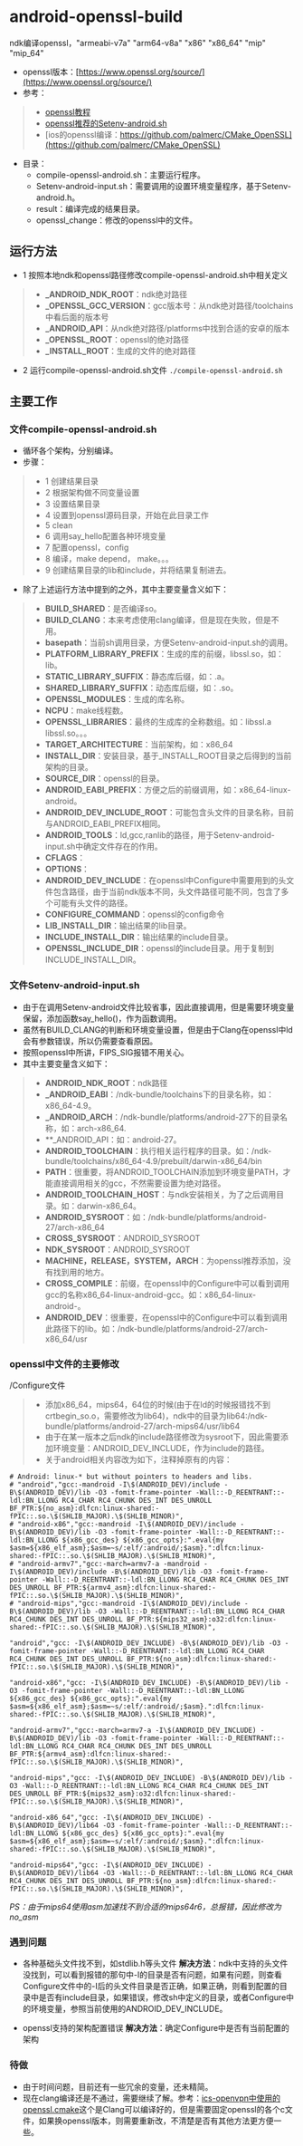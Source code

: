 # android-openssl-build
ndk编译openssl，"armeabi-v7a" "arm64-v8a" "x86" "x86_64" "mip" "mip_64"

* openssl版本：[https://www.openssl.org/source/](https://www.openssl.org/source/)
* 参考：
>* [openssl教程](https://wiki.openssl.org/index.php/Android)
>* [openssl推荐的Setenv-android.sh](https://wiki.openssl.org/images/7/70/Setenv-android.sh)
>* [ios的openssl编译：https://github.com/palmerc/CMake_OpenSSL](https://github.com/palmerc/CMake_OpenSSL)
* 目录：
    * compile-openssl-android.sh：主要运行程序。
    * Setenv-android-input.sh：需要调用的设置环境变量程序，基于Setenv-android.h。
    * result：编译完成的结果目录。
    * openssl_change：修改的openssl中的文件。

## 运行方法
* 1 按照本地ndk和openssl路径修改compile-openssl-android.sh中相关定义
>* **_ANDROID_NDK_ROOT**：ndk绝对路径
>* **_OPENSSL_GCC_VERSION**：gcc版本号：从ndk绝对路径/toolchains中看后面的版本号
>* **_ANDROID_API**：从ndk绝对路径/platforms中找到合适的安卓的版本
>* **_OPENSSL_ROOT**：openssl的绝对路径
>* **_INSTALL_ROOT**：生成的文件的绝对路径
* 2 运行compile-openssl-android.sh文件
```./compile-openssl-android.sh```

## 主要工作
### 文件compile-openssl-android.sh
* 循环各个架构，分别编译。
* 步骤：
>* 1 创建结果目录
>* 2 根据架构做不同变量设置
>* 3 设置结果目录
>* 4 设置到openssl源码目录，开始在此目录工作
>* 5 clean 
>* 6 调用say_hello配置各种环境变量
>* 7 配置openssl，config
>* 8 编译，make depend， make。。。
>* 9 创建结果目录的lib和include，并将结果复制进去。

* 除了上述运行方法中提到的之外，其中主要变量含义如下：
>* **BUILD_SHARED**：是否编译so。
>* **BUILD_CLANG**：本来考虑使用clang编译，但是现在失败，但是不用。
>* **basepath**：当前sh调用目录，方便Setenv-android-input.sh的调用。
>* **PLATFORM_LIBRARY_PREFIX**：生成的库的前缀，libssl.so，如：lib。
>* **STATIC_LIBRARY_SUFFIX**：静态库后缀，如：.a。
>* **SHARED_LIBRARY_SUFFIX**：动态库后缀，如：.so。
>* **OPENSSL_MODULES**：生成的库名称。
>* **NCPU**：make线程数。
>* **OPENSSL_LIBRARIES**：最终的生成库的全称数组。如：libssl.a libssl.so。。。
>* **TARGET_ARCHITECTURE**：当前架构，如：x86_64
>* **INSTALL_DIR**：安装目录，基于_INSTALL_ROOT目录之后得到的当前架构的目录。
>* **SOURCE_DIR**：openssl的目录。
>* **ANDROID_EABI_PREFIX**：方便之后的前缀调用，如：x86_64-linux-android。
>* **ANDROID_DEV_INCLUDE_ROOT**：可能包含头文件的目录名称，目前与ANDROID_EABI_PREFIX相同。
>* **ANDROID_TOOLS**：ld,gcc,ranlib的路径，用于Setenv-android-input.sh中确定文件存在的作用。
>* **CFLAGS**：
>* **OPTIONS**：
>* **ANDROID_DEV_INCLUDE**：在openssl中Configure中需要用到的头文件包含路径，由于当前ndk版本不同，头文件路径可能不同，包含了多个可能有头文件的路径。
>* **CONFIGURE_COMMAND**：openssl的config命令
>* **LIB_INSTALL_DIR**：输出结果的lib目录。
>* **INCLUDE_INSTALL_DIR**：输出结果的include目录。
>* **OPENSSL_INCLUDE_DIR**：openssl的include目录。用于复制到INCLUDE_INSTALL_DIR。

### 文件Setenv-android-input.sh
* 由于在调用Setenv-android文件比较省事，因此直接调用，但是需要环境变量保留，添加函数say_hello()，作为函数调用。
* 虽然有BUILD_CLANG的判断和环境变量设置，但是由于Clang在openssl中ld会有参数错误，所以仍需要查看原因。
* 按照openssl中所讲，FIPS_SIG报错不用关心。
* 其中主要变量含义如下：
>* **ANDROID_NDK_ROOT**：ndk路径
>* **_ANDROID_EABI**：/ndk-bundle/toolchains下的目录名称，如：x86_64-4.9。
>* **_ANDROID_ARCH**：/ndk-bundle/platforms/android-27下的目录名称，如：arch-x86_64.
>* **_ANDROID_API：如：android-27。
>* **ANDROID_TOOLCHAIN**：执行相关运行程序的目录。如：/ndk-bundle/toolchains/x86_64-4.9/prebuilt/darwin-x86_64/bin
>* **PATH**：很重要，将ANDROID_TOOLCHAIN添加到环境变量PATH，才能直接调用相关的gcc，不然需要设置为绝对路径。
>* **ANDROID_TOOLCHAIN_HOST**：与ndk安装相关，为了之后调用目录。如：darwin-x86_64。
>* **ANDROID_SYSROOT**：如：/ndk-bundle/platforms/android-27/arch-x86_64
>* **CROSS_SYSROOT**：ANDROID_SYSROOT
>* **NDK_SYSROOT**：ANDROID_SYSROOT
>* **MACHINE，RELEASE，SYSTEM，ARCH**：为openssl推荐添加，没有找到用的地方。
>* **CROSS_COMPILE**：前缀，在openssl中的Configure中可以看到调用gcc的名称x86_64-linux-android-gcc。如：x86_64-linux-android-。
>* **ANDROID_DEV**：很重要，在openssl中的Configure中可以看到调用此路径下的lib。如：/ndk-bundle/platforms/android-27/arch-x86_64/usr

### openssl中文件的主要修改
/Configure文件
>* 添加x86_64，mips64，64位的时候(由于在ld的时候报错找不到crtbegin_so.o，需要修改为lib64)，ndk中的目录为lib64:/ndk-bundle/platforms/android-27/arch-mips64/usr/lib64
>* 由于在某一版本之后ndk的include路径修改为sysroot下，因此需要添加环境变量：ANDROID_DEV_INCLUDE，作为include的路径。
>* 关于android相关内容改为如下，注释掉原有的内容：
```
# Android: linux-* but without pointers to headers and libs.
# "android","gcc:-mandroid -I\$(ANDROID_DEV)/include -B\$(ANDROID_DEV)/lib -O3 -fomit-frame-pointer -Wall::-D_REENTRANT::-ldl:BN_LLONG RC4_CHAR RC4_CHUNK DES_INT DES_UNROLL BF_PTR:${no_asm}:dlfcn:linux-shared:-fPIC::.so.\$(SHLIB_MAJOR).\$(SHLIB_MINOR)",
# "android-x86","gcc:-mandroid -I\$(ANDROID_DEV)/include -B\$(ANDROID_DEV)/lib -O3 -fomit-frame-pointer -Wall::-D_REENTRANT::-ldl:BN_LLONG ${x86_gcc_des} ${x86_gcc_opts}:".eval{my $asm=${x86_elf_asm};$asm=~s/:elf/:android/;$asm}.":dlfcn:linux-shared:-fPIC::.so.\$(SHLIB_MAJOR).\$(SHLIB_MINOR)",
# "android-armv7","gcc:-march=armv7-a -mandroid -I\$(ANDROID_DEV)/include -B\$(ANDROID_DEV)/lib -O3 -fomit-frame-pointer -Wall::-D_REENTRANT::-ldl:BN_LLONG RC4_CHAR RC4_CHUNK DES_INT DES_UNROLL BF_PTR:${armv4_asm}:dlfcn:linux-shared:-fPIC::.so.\$(SHLIB_MAJOR).\$(SHLIB_MINOR)",
# "android-mips","gcc:-mandroid -I\$(ANDROID_DEV)/include -B\$(ANDROID_DEV)/lib -O3 -Wall::-D_REENTRANT::-ldl:BN_LLONG RC4_CHAR RC4_CHUNK DES_INT DES_UNROLL BF_PTR:${mips32_asm}:o32:dlfcn:linux-shared:-fPIC::.so.\$(SHLIB_MAJOR).\$(SHLIB_MINOR)",

"android","gcc: -I\$(ANDROID_DEV_INCLUDE) -B\$(ANDROID_DEV)/lib -O3 -fomit-frame-pointer -Wall::-D_REENTRANT::-ldl:BN_LLONG RC4_CHAR RC4_CHUNK DES_INT DES_UNROLL BF_PTR:${no_asm}:dlfcn:linux-shared:-fPIC::.so.\$(SHLIB_MAJOR).\$(SHLIB_MINOR)",

"android-x86","gcc: -I\$(ANDROID_DEV_INCLUDE) -B\$(ANDROID_DEV)/lib -O3 -fomit-frame-pointer -Wall::-D_REENTRANT::-ldl:BN_LLONG ${x86_gcc_des} ${x86_gcc_opts}:".eval{my $asm=${x86_elf_asm};$asm=~s/:elf/:android/;$asm}.":dlfcn:linux-shared:-fPIC::.so.\$(SHLIB_MAJOR).\$(SHLIB_MINOR)",

"android-armv7","gcc:-march=armv7-a -I\$(ANDROID_DEV_INCLUDE) -B\$(ANDROID_DEV)/lib -O3 -fomit-frame-pointer -Wall::-D_REENTRANT::-ldl:BN_LLONG RC4_CHAR RC4_CHUNK DES_INT DES_UNROLL BF_PTR:${armv4_asm}:dlfcn:linux-shared:-fPIC::.so.\$(SHLIB_MAJOR).\$(SHLIB_MINOR)",

"android-mips","gcc: -I\$(ANDROID_DEV_INCLUDE) -B\$(ANDROID_DEV)/lib -O3 -Wall::-D_REENTRANT::-ldl:BN_LLONG RC4_CHAR RC4_CHUNK DES_INT DES_UNROLL BF_PTR:${mips32_asm}:o32:dlfcn:linux-shared:-fPIC::.so.\$(SHLIB_MAJOR).\$(SHLIB_MINOR)",

"android-x86_64","gcc: -I\$(ANDROID_DEV_INCLUDE) -B\$(ANDROID_DEV)/lib64 -O3 -fomit-frame-pointer -Wall::-D_REENTRANT::-ldl:BN_LLONG ${x86_gcc_des} ${x86_gcc_opts}:".eval{my $asm=${x86_elf_asm};$asm=~s/:elf/:android/;$asm}.":dlfcn:linux-shared:-fPIC::.so.\$(SHLIB_MAJOR).\$(SHLIB_MINOR)",

"android-mips64","gcc: -I\$(ANDROID_DEV_INCLUDE) -B\$(ANDROID_DEV)/lib64 -O3 -Wall::-D_REENTRANT::-ldl:BN_LLONG RC4_CHAR RC4_CHUNK DES_INT DES_UNROLL BF_PTR:${no_asm}:dlfcn:linux-shared:-fPIC::.so.\$(SHLIB_MAJOR).\$(SHLIB_MINOR)",
```

*PS：由于mips64使用asm加速找不到合适的mips64r6，总报错，因此修改为no_asm*

### 遇到问题
* 各种基础头文件找不到，如stdlib.h等头文件
**解决方法**：ndk中支持的头文件没找到，可以看到报错的那句中-I的目录是否有问题，如果有问题，则查看Configure文件中的-I后的头文件目录是否正确，如果正确，则看到配置的目录中是否有include目录，如果错误，修改sh中定义的目录，或者Configure中的环境变量，参照当前使用的ANDROID_DEV_INCLUDE。

* openssl支持的架构配置错误
**解决方法**：确定Configure中是否有当前配置的架构

### 待做
* 由于时间问题，目前还有一些冗余的变量，还未精简。
* 现在clang编译还是不通过，需要继续了解。参考：[ics-openvpn中使用的openssl.cmake](https://github.com/schwabe/ics-openvpn/blob/master/main/src/main/cpp/openssl.cmake)这个是Clang可以编译好的，但是需要固定openssl的各个c文件，如果换openssl版本，则需要重新改，不清楚是否有其他方法更方便一些。



